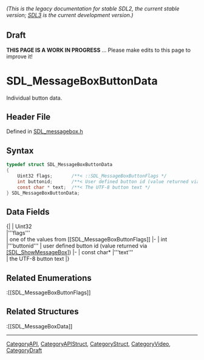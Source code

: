 ###### (This is the legacy documentation for stable SDL2, the current stable version; [SDL3](https://wiki.libsdl.org/SDL3/) is the current development version.)

## Draft

**THIS PAGE IS A WORK IN PROGRESS** ... Please make edits to this page to improve it!


<!-- #*^*^*^*^*See https://wiki.libsdl.org/SGStructures for details on editing this page*^*^*^*^* -->
# SDL_MessageBoxButtonData

Individual button data.

## Header File

Defined in [SDL_messagebox.h](https://github.com/libsdl-org/SDL/blob/SDL2/include/SDL_messagebox.h)

## Syntax

```c
typedef struct SDL_MessageBoxButtonData
{
    Uint32 flags;       /**< ::SDL_MessageBoxButtonFlags */
    int buttonid;       /**< User defined button id (value returned via SDL_ShowMessageBox) */
    const char * text;  /**< The UTF-8 button text */
} SDL_MessageBoxButtonData;
```

## Data Fields

{|
| Uint32      
|'''flags'''    
| one of the values from [[SDL_MessageBoxButtonFlags]] 
|-
| int         
|'''buttonid''' 
| user defined button id (value returned via [[SDL_ShowMessageBox]]()) 
|-
| const char* 
|'''text'''     
| the UTF-8 button text 
|}

## Related Enumerations

:[[SDL_MessageBoxButtonFlags]]

## Related Structures

:[[SDL_MessageBoxData]]

----
[CategoryAPI](CategoryAPI), [CategoryAPIStruct](CategoryAPIStruct), [CategoryStruct](CategoryStruct), [CategoryVideo](CategoryVideo), [CategoryDraft](CategoryDraft)


